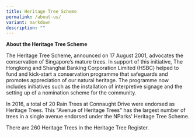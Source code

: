 ```yaml
---
title: Heritage Tree Scheme
permalink: /about-us/
variant: markdown
description: ""
---
```

<p><strong>About the Heritage Tree Scheme</strong>&nbsp;</p>
<p>The Heritage Tree Scheme, announced on 17 August 2001, advocates the conservation
of Singapore’s mature trees. In support of this initiative, The Hongkong
and Shanghai Banking Corporation Limited (HSBC) helped to fund and kick-start
a conservation programme that safeguards and promotes appreciation of our
natural heritage. The programme now includes initiatives such as the installation
of interpretive signage and the setting up of a nomination scheme for the
community.</p>
<p>In 2016, a total of 20 Rain Trees at Connaught Drive were endorsed as
Heritage Trees. This "Avenue of Heritage Trees" has the largest number
of trees in a single avenue endorsed under the NParks' Heritage Tree Scheme.</p>
<p>There are 260 Heritage Trees in the Heritage Tree Register.</p>